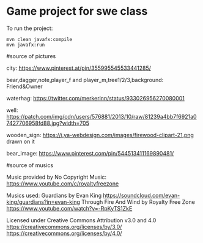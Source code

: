 # Game project for swe class


To run the project:
    
    mvn clean javafx:compile
    mvn javafx:run
    
 #source of pictures
 
 city:
 https://www.pinterest.at/pin/355995545533441285/
 
 bear,dagger,note,player_f and player_m,tree1/2/3,background:
 Friend&Owner

waterhag:
https://twitter.com/merkerinn/status/933026956270080001

well:
https://patch.com/img/cdn/users/576881/2013/10/raw/81239a4bb7f6921a07427706958fd88.jpg?width=705

wooden_sign:
https://i.ya-webdesign.com/images/firewood-clipart-21.png
drawn on it

bear_image:
https://www.pinterest.com/pin/544513411169890481/

#source of musics

Music provided by No Copyright Music:
https://www.youtube.com/c/royaltyfreezone

Musics used: 
Guardians by Evan King
https://soundcloud.com/evan-king/guardians?in=evan-king
Through Fire And Wind by Royalty Free Zone
https://www.youtube.com/watch?v=-RpKyTS1ZkE

Licensed under Creative Commons Attribution v3.0 and 4.0
https://creativecommons.org/licenses/by/3.0/
https://creativecommons.org/licenses/by/4.0/